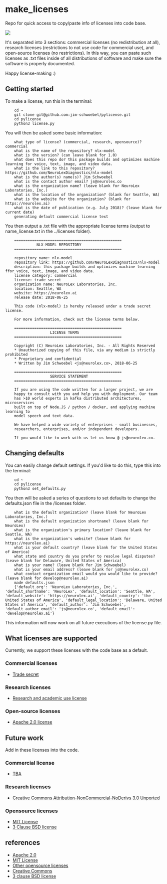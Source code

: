 # make_licenses

Repo for quick access to copy/paste info of licenses into code base.

![](https://media.giphy.com/media/UyPpKZScnl7na/giphy.gif)

It's separated into 3 sections: commercial licenses (no redistribution at all), research licenses (restrictions to not use code for commercial use), and open-source licenses (no restrictions). In this way, you can paste such licenses as .txt files inside of all distributions of software and make sure the software is properly documented. 

Happy license-making :) 

## Getting started 

To make a license, run this in the terminal:
        
        cd ~
        git clone git@github.com:jim-schwoebel/pylicense.git
        cd pylicense
        python3 license.py

You will then be asked some basic information:

        what type of license? (commercial, research, opensource)? commercial
        what is the name of the repository? nlx-model
        what is the version? (can leave blank for 1.0)
        what does this repo do? this package builds and optimizes machine learning for voice, text, image, and video data.
        what is the link to this repository? https://github.com/NeuroLexDiagnostics/nlx-model
        what is the author(s) name(s)? Jim Schwoebel
        what is the contact author email? js@neurolex.co
        what is the organization name? (leave blank for NeuroLex Laboratories, Inc.) 
        what is the location of the organization? (blank for Seattle, WA)
        what is the website for the organization? (blank for https://neurolex.ai)
        what is the date of publication (e.g. July 2018)? (leave blank for current date) 
        generating default commercial license text
        
You then output a .txt file with the appropriate license terms (output to name_license.txt in the ../licenses folder). 

        ================================================ 
                  NLX-MODEL REPOSITORY                     
        ================================================ 

        repository name: nlx-model 
        repository link: https://github.com/NeuroLexDiagnostics/nlx-model 
        description: this package builds and optimizes machine learning ffor voice, text, image, and video data. 
        license category: commercial 
        license: trade secret 
        organization name: NeuroLex Laboratories, Inc. 
        location: Seattle, WA
        website: https://neurolex.ai 
        release date: 2018-06-25 

        This code (nlx-model) is hereby released under a trade secret license. 

        For more information, check out the license terms below. 

        ================================================ 
                        LICENSE TERMS                      
        ================================================ 

        Copyright (C) NeuroLex Laboratories, Inc. - All Rights Reserved 
        * Unauthorized copying of this file, via any medium is strictly prohibited 
        * Proprietary and confidential 
        * Written by Jim Schwoebel <js@neurolex.co>, 2018-06-25

        ================================================ 
                        SERVICE STATEMENT                    
        ================================================ 

        If you are using the code written for a larger project, we are 
        happy to consult with you and help you with deployment. Our team 
        has >10 world experts in kafka distributed architectures, microservices 
        built on top of Node.JS / python / docker, and applying machine learning to 
        model speech and text data. 

        We have helped a wide variety of enterprises - small businesses, 
        researchers, enterprises, and/or independent developers. 

        If you would like to work with us let us know @ js@neurolex.co. 

## Changing defaults 

You can easily change default settings. If you'd like to do this, type this into the terminal:

        cd ~
        cd pylicense
        python3 set_defaults.py

You then will be asked a series of questions to set defaults to change the defaults.json file in the /licenses folder. 

        what is the default organization? (leave blank for NeuroLex Laboratories, Inc.) 
        what is the default organization shortname? (leave blank for NeuroLex) 
        what is the organization's primary location? (leave blank for Seattle, WA) 
        what is the organization's website? (leave blank for https://neurolex.ai) 
        what is your default country? (leave blank for the United States of America) 
        what state and country do you prefer to resolve legal disputes? (Leave blank for Delaware, United States of America) 
        what is your name? (leave blank for Jim Schwoebel)
        what is your email address? (leave blank for js@neurolex.co) 
        what contact organization email would you would like to provide? (leave blank for develop@neurolex.ai) 
        made defaults.json
        {'default_org': 'NeuroLex Laboratories, Inc.', 'default_shortname': 'NeuroLex', 'default_location': 'Seattle, WA', 'default_website': 'https://neurolex.ai', 'default_country': 'the United States of America', 'default_legal_location': 'Delaware, United States of America', 'default_author': 'Jim Schwoebel', 'default_author_email': 'js@neurolex.co', 'default_email': 'develop@neurolex.ai'}

This information will now work on all future executions of the license.py file. 

## What licenses are supported 

Currently, we support these licenses with the code base as a default.

### Commercial licenses 
* [Trade secret]()

### Research licenses 
* [Research and academic use license](https://www.audeering.com/research-and-open-source/files/openSMILE-open-source-license.txt)

### Open-source licenses 
* [Apache 2.0 license](http://www.apache.org/licenses/LICENSE-2.0)

## Future work

Add in these licenses into the code. 

### Commercial license
* [TBA]()

### Research licenses
* [Creative Commons Attribution-NonCommercial-NoDerivs 3.0 Unported](https://creativecommons.org/licenses/by-nc-nd/3.0/)

### Opensource licenses 
* [MIT License]()
* [3 Clause BSD license]()

## references
* [Apache 2.0](https://www.apache.org/licenses/LICENSE-2.0)
* [MIT License](https://opensource.org/licenses/MIT)
* [Other opensource licenses](https://choosealicense.com/licenses/)
* [Creative Commons](https://creativecommons.org/licenses/by-nc-nd/3.0/)
* [3 clause BSD license](https://opensource.org/licenses/BSD-3-Clause)
